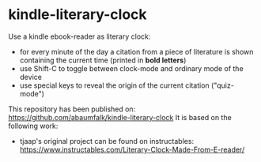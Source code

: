 # kindle-literary-clock
Use a kindle ebook-reader as literary clock:

- for every minute of the day a citation from a piece of literature is shown containing the current time (printed in **bold letters**)
- use Shift-C to toggle between clock-mode and ordinary mode of the device
- use special keys to reveal the origin of the current citation ("quiz-mode")

This repository has been published on: https://github.com/abaumfalk/kindle-literary-clock
It is based on the following work:
- tjaap's original project can be found on instructables: https://www.instructables.com/Literary-Clock-Made-From-E-reader/
